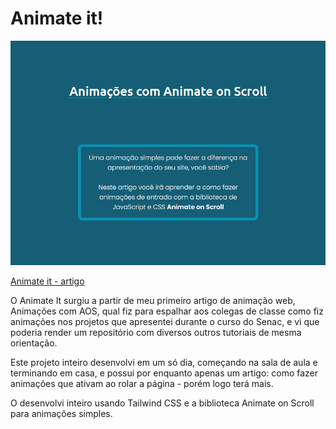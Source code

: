# Animate it!

![Landing page | animate-it](animate-it.png)

[Animate it - artigo](https://pmattheew.github.io/animate-it)

O Animate It surgiu a partir de meu primeiro artigo de animação web, Animações com AOS, qual fiz para espalhar aos colegas de classe como fiz animações nos projetos que apresentei durante o curso do Senac, e vi que poderia render um repositório com diversos outros tutoriais de mesma orientação.

Este projeto inteiro desenvolvi em um só dia, começando na sala de aula e terminando em casa, e possui por enquanto apenas um artigo: como fazer animações que ativam ao rolar a página - porém logo terá mais.

O desenvolvi inteiro usando Tailwind CSS e a biblioteca Animate on Scroll para animações simples.
